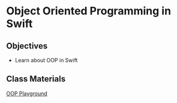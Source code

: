# Object Oriented Programming in Swift

## Objectives

- Learn about OOP in Swift


## Class Materials

[OOP Playground](oop.zip)

